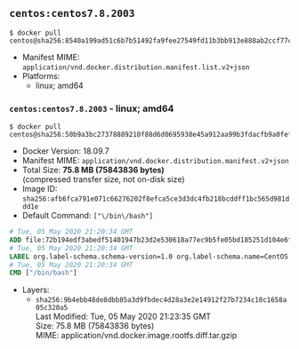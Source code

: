 ## `centos:centos7.8.2003`

```console
$ docker pull centos@sha256:8540a199ad51c6b7b51492fa9fee27549fd11b3bb913e888ab2ccf77cbb72cc1
```

-	Manifest MIME: `application/vnd.docker.distribution.manifest.list.v2+json`
-	Platforms:
	-	linux; amd64

### `centos:centos7.8.2003` - linux; amd64

```console
$ docker pull centos@sha256:50b9a3bc27378889210f88d6d0695938e45a912aa99b3fdacfb9a0fef511f15a
```

-	Docker Version: 18.09.7
-	Manifest MIME: `application/vnd.docker.distribution.manifest.v2+json`
-	Total Size: **75.8 MB (75843836 bytes)**  
	(compressed transfer size, not on-disk size)
-	Image ID: `sha256:afb6fca791e071c66276202f8efca5ce3d3dc4fb218bcddff1bc565d981ddd1e`
-	Default Command: `["\/bin\/bash"]`

```dockerfile
# Tue, 05 May 2020 21:20:34 GMT
ADD file:72b194edf3abedf51401947b23d2e530618a77ec9b5fe05bd185251d104e6f90 in / 
# Tue, 05 May 2020 21:20:34 GMT
LABEL org.label-schema.schema-version=1.0 org.label-schema.name=CentOS Base Image org.label-schema.vendor=CentOS org.label-schema.license=GPLv2 org.label-schema.build-date=20200504 org.opencontainers.image.title=CentOS Base Image org.opencontainers.image.vendor=CentOS org.opencontainers.image.licenses=GPL-2.0-only org.opencontainers.image.created=2020-05-04 00:00:00+01:00
# Tue, 05 May 2020 21:20:34 GMT
CMD ["/bin/bash"]
```

-	Layers:
	-	`sha256:9b4ebb48de8dbb85a3d9fbdec4d28a3e2e14912f27b7234c10c1658a05c320a5`  
		Last Modified: Tue, 05 May 2020 21:23:35 GMT  
		Size: 75.8 MB (75843836 bytes)  
		MIME: application/vnd.docker.image.rootfs.diff.tar.gzip
